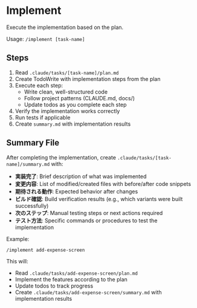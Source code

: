 # Implement

Execute the implementation based on the plan.

Usage: `/implement [task-name]`

## Steps

1. Read `.claude/tasks/[task-name]/plan.md`
2. Create TodoWrite with implementation steps from the plan
3. Execute each step:
   - Write clean, well-structured code
   - Follow project patterns (CLAUDE.md, docs/)
   - Update todos as you complete each step
4. Verify the implementation works correctly
5. Run tests if applicable
6. Create `summary.md` with implementation results

## Summary File

After completing the implementation, create `.claude/tasks/[task-name]/summary.md` with:

- **実装完了**: Brief description of what was implemented
- **変更内容**: List of modified/created files with before/after code snippets
- **期待される動作**: Expected behavior after changes
- **ビルド確認**: Build verification results (e.g., which variants were built successfully)
- **次のステップ**: Manual testing steps or next actions required
- **テスト方法**: Specific commands or procedures to test the implementation

Example:
```
/implement add-expense-screen
```

This will:
- Read `.claude/tasks/add-expense-screen/plan.md`
- Implement the features according to the plan
- Update todos to track progress
- Create `.claude/tasks/add-expense-screen/summary.md` with implementation results
